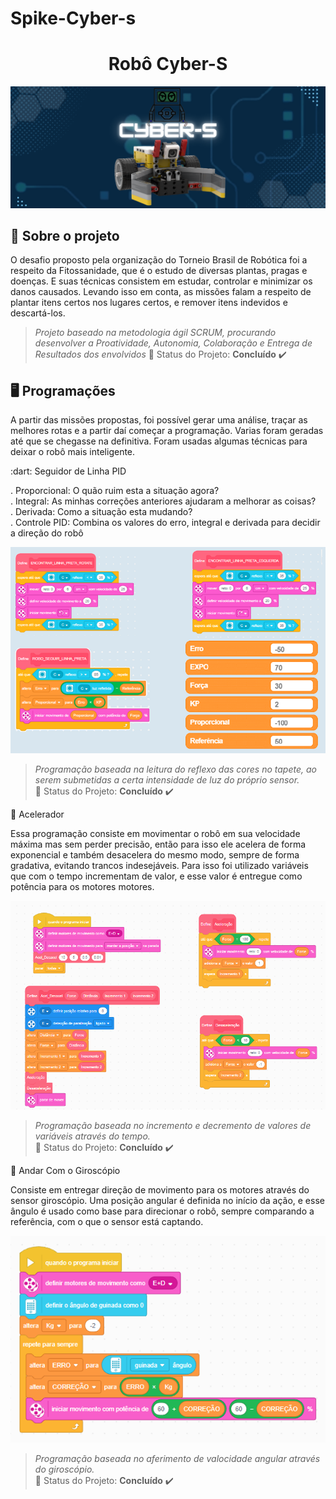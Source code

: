 # Spike-Cyber-s
<h1 align="center"> Robô Cyber-S </h1>
<p align="center"> <img src="./Cyber-s.png" /></p>

<span id="sobre">

## :bookmark_tabs: Sobre o projeto

O desafio proposto pela organização do Torneio Brasil de Robótica foi a respeito da Fitossanidade, que é o estudo de diversas plantas, pragas e doenças. E suas técnicas consistem em estudar, controlar e minimizar os danos causados. Levando isso em conta, as missões falam a respeito de plantar itens certos nos lugares certos, e remover itens indevidos e descartá-los.

> _Projeto baseado na metodologia ágil SCRUM, procurando desenvolver a Proatividade, Autonomia, Colaboração e Entrega de Resultados dos envolvidos_
:pushpin: Status do Projeto: **Concluído** :heavy_check_mark:

<span id="sobre">

## :desktop_computer: Programações 

A partir das missões propostas, foi possível gerar uma análise, traçar as melhores rotas e a partir daí começar a programação. Varias foram geradas até que se chegasse na definitiva. Foram usadas algumas técnicas para deixar o robô mais inteligente.

<span id="programação">
:dart: Seguidor de Linha PID 

. Proporcional: O quão ruim esta a situação agora? <br>
. Integral: As minhas correções anteriores ajudaram a melhorar as coisas?<br>
. Derivada: Como a situação esta mudando? <br>
. Controle PID: Combina os valores do erro, integral e derivada para decidir a direção do robô

<p align="center"> <img src="./Capturar.PNG" /></p>

> _Programação baseada na leitura do reflexo das cores no tapete, ao serem submetidas a certa intensidade de luz do próprio sensor._<br>
:pushpin: Status do Projeto: **Concluído** :heavy_check_mark:

:dart: Acelerador

Essa programação consiste em movimentar o robô em sua velocidade máxima mas sem perder precisão, então para isso ele acelera de forma exponencial e também desacelera do mesmo modo, sempre de forma gradativa, evitando trancos indesejáveis. Para isso foi utilizado variáveis que com o tempo incrementam de valor, e esse valor é entregue como potência para os motores motores.

<p align="center"> <img src="./Capturar1.PNG" /></p>

> _Programação baseada no incremento e decremento de valores de variáveis através do tempo._<br>
:pushpin: Status do Projeto: **Concluído** :heavy_check_mark:

:dart: Andar Com o Giroscópio

Consiste em entregar direção de movimento para os motores através do sensor giroscópio. Uma posição angular é definida no início da ação, e esse ângulo é usado como base para direcionar o robô, sempre comparando a referência, com o que o sensor está captando.

<p align="center"> <img src="./Capturar2.PNG" /></p>

> _Programação baseada no aferimento de valocidade angular através do giroscópio._<br>
:pushpin: Status do Projeto: **Concluído** :heavy_check_mark:








